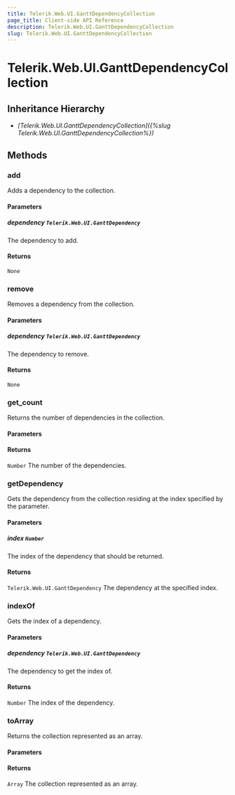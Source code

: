 ```yaml
---
title: Telerik.Web.UI.GanttDependencyCollection
page_title: Client-side API Reference
description: Telerik.Web.UI.GanttDependencyCollection
slug: Telerik.Web.UI.GanttDependencyCollection
---
```


# Telerik.Web.UI.GanttDependencyCollection  

## Inheritance Hierarchy

* *[Telerik.Web.UI.GanttDependencyCollection]({%slug Telerik.Web.UI.GanttDependencyCollection%})*


## Methods



### add

Adds a dependency to the collection.

#### Parameters

##### dependency `Telerik.Web.UI.GanttDependency`

The dependency to add.

#### Returns

`None` 




### remove

Removes a dependency from the collection.

#### Parameters

##### dependency `Telerik.Web.UI.GanttDependency`

The dependency to remove.

#### Returns

`None` 




### get_count

Returns the number of dependencies in the collection.

#### Parameters

#### Returns

`Number` The number of the dependencies.




### getDependency

Gets the dependency from the collection residing at the index specified by the parameter.

#### Parameters

##### index `Number`

The index of the dependency that should be returned.

#### Returns

`Telerik.Web.UI.GanttDependency` The dependency at the specified index.




### indexOf

Gets the index of a dependency.

#### Parameters

##### dependency `Telerik.Web.UI.GanttDependency`

The dependency to get the index of.

#### Returns

`Number` The index of the dependency.




### toArray

Returns the collection represented as an array.

#### Parameters

#### Returns

`Array` The collection represented as an array.

